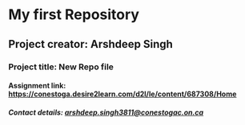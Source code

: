 # My first Repository 
## Project creator: Arshdeep Singh
### Project title: New Repo file
#### Assignment link: https://conestoga.desire2learn.com/d2l/le/content/687308/Home
##### Contact details: arshdeep.singh3811@conestogac.on.ca
